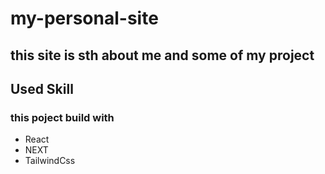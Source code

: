 # my-personal-site
## this site is sth about me and some of my project 
## Used Skill
### this poject build with 
- React
- NEXT
- TailwindCss
